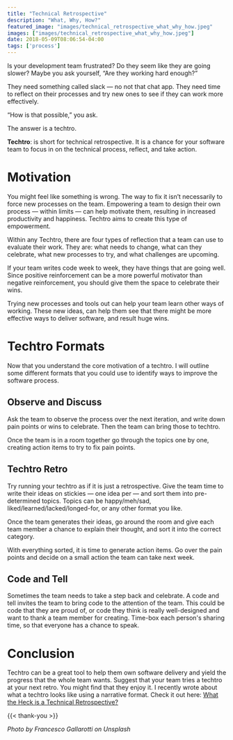 ```yaml
---
title: "Technical Retrospective"
description: "What, Why, How?"
featured_image: "images/technical_retrospective_what_why_how.jpeg"
images: ["images/technical_retrospective_what_why_how.jpeg"]
date: 2018-05-09T08:06:54-04:00
tags: ['process']
---
```


Is your development team frustrated? Do they seem like they are going slower? Maybe you ask yourself, “Are they working hard enough?”

They need something called slack — no not that chat app. They need time to reflect on their processes and try new ones to see if they can work more effectively.

“How is that possible,” you ask.

The answer is a techtro.

**Techtro**: is short for technical retrospective. It is a chance for your software team to focus in on the technical process, reflect, and take action.

# Motivation

You might feel like something is wrong. The way to fix it isn’t necessarily to force new processes on the team. Empowering a team to design their own process — within limits — can help motivate them, resulting in increased productivity and happiness. Techtro aims to create this type of empowerment.

Within any Techtro, there are four types of reflection that a team can use to evaluate their work. They are: what needs to change, what can they celebrate, what new processes to try, and what challenges are upcoming.

If your team writes code week to week, they have things that are going well. Since positive reinforcement can be a more powerful motivator than negative reinforcement, you should give them the space to celebrate their wins.

Trying new processes and tools out can help your team learn other ways of working. These new ideas, can help them see that there might be more effective ways to deliver software, and result huge wins.

# Techtro Formats

Now that you understand the core motivation of a techtro. I will outline some different formats that you could use to identify ways to improve the software process.

## Observe and Discuss

Ask the team to observe the process over the next iteration, and write down pain points or wins to celebrate. Then the team can bring those to techtro.

Once the team is in a room together go through the topics one by one, creating action items to try to fix pain points.

## Techtro Retro

Try running your techtro as if it is just a retrospective. Give the team time to write their ideas on stickies — one idea per — and sort them into pre-determined topics. Topics can be happy/meh/sad, liked/learned/lacked/longed-for, or any other format you like.

Once the team generates their ideas, go around the room and give each team member a chance to explain their thought, and sort it into the correct category.

With everything sorted, it is time to generate action items. Go over the pain points and decide on a small action the team can take next week.

## Code and Tell

Sometimes the team needs to take a step back and celebrate. A code and tell invites the team to bring code to the attention of the team. This could be code that they are proud of, or code they think is really well-designed and want to thank a team member for creating. Time-box each person's sharing time, so that everyone has a chance to speak.

# Conclusion

Techtro can be a great tool to help them own software delivery and yield the progress that the whole team wants. Suggest that your team tries a techtro at your next retro. You might find that they enjoy it.
I recently wrote about what a techtro looks like using a narrative format. Check it out here: [What the Heck is a  Technical Retrospective?](/posts/what-the-heck-is-a-techtro/)

{{< thank-you >}}

*Photo by Francesco Gallarotti on Unsplash*